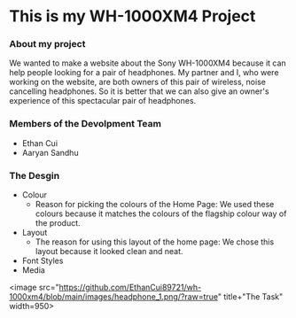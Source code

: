 # This is my WH-1000XM4 Project

### About my project
   We wanted to make a website about the Sony WH-1000XM4 because it can help people looking for a pair of headphones. My partner and I, who were working on the website, are both owners of this pair of wireless, noise cancelling headphones. So it is better that we can also give an owner's experience of this spectacular pair of headphones.

### Members of the Devolpment Team
- Ethan Cui
- Aaryan Sandhu

### The Desgin
* Colour
  * Reason for picking the colours of the Home Page:
    We used these colours because it matches the colours of the flagship colour way of the product.
* Layout
  * The reason for using this layout of the home page: We chose this layout because it looked clean and neat. 
* Font Styles
* Media

<a herf="task"><image src="https://github.com/EthanCui89721/wh-1000xm4/blob/main/images/headphone_1.png/?raw=true" title+"The Task" width=950>
